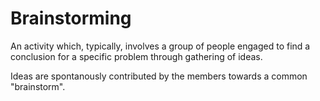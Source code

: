 # Brainstorming
An activity which, typically, involves a group of people engaged to find  a conclusion for a specific problem through  gathering of ideas.  

Ideas are spontanously contributed by the members towards a common "brainstorm".